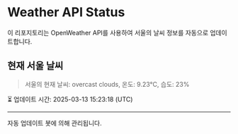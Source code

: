 
# Weather API Status

이 리포지토리는 OpenWeather API를 사용하여 서울의 날씨 정보를 자동으로 업데이트합니다.

## 현재 서울 날씨
> 서울의 현재 날씨: overcast clouds, 온도: 9.23°C, 습도: 23%

⏳ 업데이트 시간: 2025-03-13 15:23:18 (UTC)

---
자동 업데이트 봇에 의해 관리됩니다.
